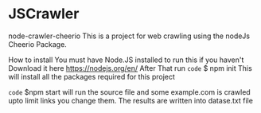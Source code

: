 # JSCrawler

node-crawler-cheerio
This is a project for web crawling using the nodeJs Cheerio Package.

How to install
You must have Node.JS installed to run this if you haven't
Download it here https://nodejs.org/en/
After That run
	`code` $ npm init 
This will install all the packages required for this project

 `code` $npm start 
will run the source file and some example.com is crawled upto limit links you change them.
The results are written into datase.txt file
